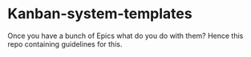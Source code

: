 # Kanban-system-templates

Once you have a bunch of Epics what do you do with them? Hence this repo containing guidelines for this.
